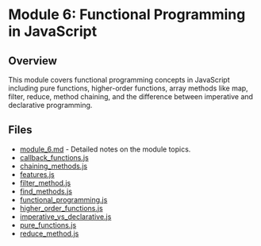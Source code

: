 # Module 6: Functional Programming in JavaScript

## Overview

This module covers functional programming concepts in JavaScript including pure functions, higher-order functions, array methods like map, filter, reduce, method chaining, and the difference between imperative and declarative programming.

## Files

- [module_6.md](./module_6.md) - Detailed notes on the module topics.
- [callback_functions.js](./callback_functions.js)
- [chaining_methods.js](./chaining_methods.js)
- [features.js](./features.js)
- [filter_method.js](./filter_method.js)
- [find_methods.js](./find_methods.js)
- [functional_programming.js](./functional_programming.js)
- [higher_order_functions.js](./higher_order_functions.js)
- [imperative_vs_declarative.js](./imperative_vs_declarative.js)
- [pure_functions.js](./pure_functions.js)
- [reduce_method.js](./reduce_method.js)
